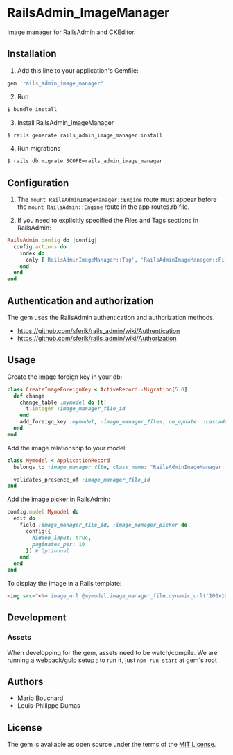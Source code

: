 # RailsAdmin_ImageManager
Image manager for RailsAdmin and CKEditor.

## Installation
1. Add this line to your application's Gemfile:

```ruby
gem 'rails_admin_image_manager'
```

2. Run
```bash
$ bundle install
```

3. Install RailsAdmin_ImageManager
```bash
$ rails generate rails_admin_image_manager:install
```

4. Run migrations
```bash
$ rails db:migrate SCOPE=rails_admin_image_manager
```

## Configuration

1. The `mount RailsAdminImageManager::Engine` route must appear before the `mount RailsAdmin::Engine` route in the app routes.rb file.

2. If you need to explicitly specified the Files and Tags sections in RailsAdmin:
```ruby
RailsAdmin.config do |config|
  config.actions do
    index do
      only ['RailsAdminImageManager::Tag', 'RailsAdminImageManager::File']
    end
  end
end
```

## Authentication and authorization

The gem uses the RailsAdmin authentication and authorization methods.

- https://github.com/sferik/rails_admin/wiki/Authentication
- https://github.com/sferik/rails_admin/wiki/Authorization

## Usage

Create the image foreign key in your db:

```ruby
class CreateImageForeignKey < ActiveRecord::Migration[5.0]
  def change
    change_table :mymodel do |t|
      t.integer :image_manager_file_id
    end
    add_foreign_key :mymodel, :image_manager_files, on_update: :cascade, on_delete: :restrict
  end
end
```

Add the image relationship to your model:

```ruby
class Mymodel < ApplicationRecord
  belongs_to :image_manager_file, class_name: "RailsAdminImageManager::File"

  validates_presence_of :image_manager_file_id
end
```

Add the image picker in RailsAdmin:

```ruby
config.model Mymodel do
  edit do
    field :image_manager_file_id, :image_manager_picker do
      config({
        hidden_input: true,
        paginates_per: 10
      }) # Optionnal
    end
  end
end
```

To display the image in a Rails template:

```html
<img src="<%= image_url @mymodel.image_manager_file.dynamic_url('100x100') %>">
```

## Development

### Assets
When developping for the gem, assets need to be watch/compile. We are running a webpack/gulp setup ; to run it, just `npm run start` at gem's root

## Authors
- Mario Bouchard
- Louis-Philippe Dumas

## License
The gem is available as open source under the terms of the [MIT License](http://opensource.org/licenses/MIT).
